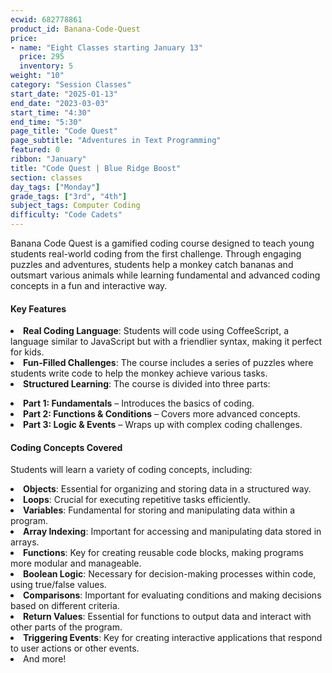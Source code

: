 ```yaml
---
ecwid: 682778861
product_id: Banana-Code-Quest
price:
- name: "Eight Classes starting January 13"
  price: 295
  inventory: 5
weight: "10"
category: "Session Classes"
start_date: "2025-01-13"
end_date: "2023-03-03"
start_time: "4:30"
end_time: "5:30"
page_title: "Code Quest"
page_subtitle: "Adventures in Text Programming"
featured: 0
ribbon: "January"
title: "Code Quest | Blue Ridge Boost"
section: classes
day_tags: ["Monday"]
grade_tags: ["3rd", "4th"]
subject_tags: Computer Coding
difficulty: "Code Cadets"
---
```

<p>Banana Code Quest is a gamified coding course designed to teach young students real-world coding from the first challenge. Through engaging puzzles and adventures, students help a monkey catch bananas and outsmart various animals while learning fundamental and advanced coding concepts in a fun and interactive way.</p><div><div><h4>Key Features</h4></div><div><ul></ul></div><div>    <li><strong>Real Coding Language</strong>: Students will code using CoffeeScript, a language similar to JavaScript but with a friendlier syntax, making it perfect for kids.</li></div><div>    <li><strong>Fun-Filled Challenges</strong>: The course includes a series of puzzles where students write code to help the monkey achieve various tasks.</li></div><div>    <li><strong>Structured Learning</strong>: The course is divided into three parts:</li></div><div>        <ul></ul></div><div>            <li><strong>Part 1: Fundamentals</strong> – Introduces the basics of coding.</li></div><div>            <li><strong>Part 2: Functions & Conditions</strong> – Covers more advanced concepts.</li></div><div>            <li><strong>Part 3: Logic & Events</strong> – Wraps up with complex coding challenges.</li></div><div>        </div><div>    </div><div></div>
<div><h4>Coding Concepts Covered</h4></div><div><p>Students will learn a variety of coding concepts, including:</p></div><div><ul></ul></div><div>    <li><strong>Objects</strong>: Essential for organizing and storing data in a structured way.</li></div><div>    <li><strong>Loops</strong>: Crucial for executing repetitive tasks efficiently.</li></div><div>    <li><strong>Variables</strong>: Fundamental for storing and manipulating data within a program.</li></div><div>    <li><strong>Array Indexing</strong>: Important for accessing and manipulating data stored in arrays.</li></div><div>    <li><strong>Functions</strong>: Key for creating reusable code blocks, making programs more modular and manageable.</li></div><div>    <li><strong>Boolean Logic</strong>: Necessary for decision-making processes within code, using true/false values.</li></div><div>    <li><strong>Comparisons</strong>: Important for evaluating conditions and making decisions based on different criteria.</li></div><div>    <li><strong>Return Values</strong>: Essential for functions to output data and interact with other parts of the program.</li></div><div>    <li><strong>Triggering Events</strong>: Key for creating interactive applications that respond to user actions or other events.</li></div><div>    <li>And more!</li></div><div></div><br><br></div>
